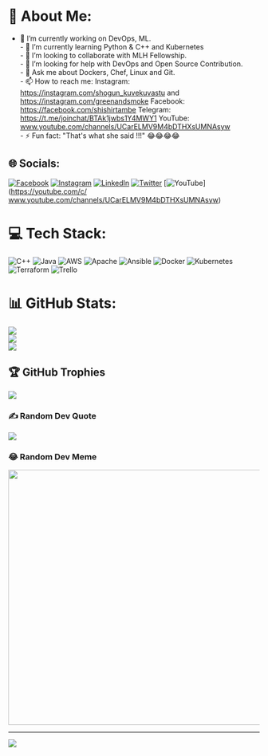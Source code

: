 # 💫 About Me:
- 🔭 I’m currently working on DevOps, ML.<br>- 🌱 I’m currently learning Python & C++  and Kubernetes<br>- 👯 I’m looking to collaborate with MLH Fellowship.<br>- 🤔 I’m looking for help with DevOps and Open Source Contribution.<br>- 💬 Ask me about Dockers, Chef, Linux and Git.<br>- 📫 How to reach me: Instagram: https://instagram.com/shogun_kuvekuvastu and https://instagram.com/greenandsmoke Facebook: https://facebook.com/shishirtambe Telegram: https://t.me/joinchat/BTAk1jwbs1Y4MWY1 YouTube:  www.youtube.com/channels/UCarELMV9M4bDTHXsUMNAsyw<br>- ⚡ Fun fact: "That's what she said !!!" 😂😂😂😂


## 🌐 Socials:
[![Facebook](https://img.shields.io/badge/Facebook-%231877F2.svg?logo=Facebook&logoColor=white)](https://facebook.com/shishirtambe) [![Instagram](https://img.shields.io/badge/Instagram-%23E4405F.svg?logo=Instagram&logoColor=white)](https://instagram.com/shogun_kuvekuvastu) [![LinkedIn](https://img.shields.io/badge/LinkedIn-%230077B5.svg?logo=linkedin&logoColor=white)](https://linkedin.com/in/shishir-tambe-993646159/) [![Twitter](https://img.shields.io/badge/Twitter-%231DA1F2.svg?logo=Twitter&logoColor=white)](https://twitter.com/@Shishtam22) [![YouTube](https://img.shields.io/badge/YouTube-%23FF0000.svg?logo=YouTube&logoColor=white)](https://youtube.com/c/ www.youtube.com/channels/UCarELMV9M4bDTHXsUMNAsyw) 

# 💻 Tech Stack:
![C++](https://img.shields.io/badge/c++-%2300599C.svg?style=for-the-badge&logo=c%2B%2B&logoColor=white) ![Java](https://img.shields.io/badge/java-%23ED8B00.svg?style=for-the-badge&logo=java&logoColor=white) ![AWS](https://img.shields.io/badge/AWS-%23FF9900.svg?style=for-the-badge&logo=amazon-aws&logoColor=white) ![Apache](https://img.shields.io/badge/apache-%23D42029.svg?style=for-the-badge&logo=apache&logoColor=white) ![Ansible](https://img.shields.io/badge/ansible-%231A1918.svg?style=for-the-badge&logo=ansible&logoColor=white) ![Docker](https://img.shields.io/badge/docker-%230db7ed.svg?style=for-the-badge&logo=docker&logoColor=white) ![Kubernetes](https://img.shields.io/badge/kubernetes-%23326ce5.svg?style=for-the-badge&logo=kubernetes&logoColor=white) ![Terraform](https://img.shields.io/badge/terraform-%235835CC.svg?style=for-the-badge&logo=terraform&logoColor=white) ![Trello](https://img.shields.io/badge/Trello-%23026AA7.svg?style=for-the-badge&logo=Trello&logoColor=white)
# 📊 GitHub Stats:
![](https://github-readme-stats.vercel.app/api?username=Coldman22&theme=midnight-purple&hide_border=false&include_all_commits=false&count_private=false)<br/>
![](https://github-readme-streak-stats.herokuapp.com/?user=Coldman22&theme=midnight-purple&hide_border=false)<br/>
![](https://github-readme-stats.vercel.app/api/top-langs/?username=Coldman22&theme=midnight-purple&hide_border=false&include_all_commits=false&count_private=false&layout=compact)

## 🏆 GitHub Trophies
![](https://github-profile-trophy.vercel.app/?username=Coldman22&theme=tokyonight&no-frame=false&no-bg=true&margin-w=4)

### ✍️ Random Dev Quote
![](https://quotes-github-readme.vercel.app/api?type=horizontal&theme=tokyonight)

### 😂 Random Dev Meme
<img src="https://random-memer.herokuapp.com/" width="512px"/>

---
[![](https://visitcount.itsvg.in/api?id=Coldman22&icon=0&color=0)](https://visitcount.itsvg.in)

<!-- Proudly created with GPRM ( https://gprm.itsvg.in ) -->

